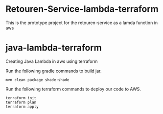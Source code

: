 # Retouren-Service-lambda-terraform
This is the prototype project for the retouren-service as a lamda function in aws 
# java-lambda-terraform
Creating Java Lambda in aws using terraform

Run the following gradle commands to build jar.
```
mvn clean package shade:shade
```  

Run the following terraform commands to deploy our code to AWS.
```
terraform init
terraform plan
terraform apply
```

